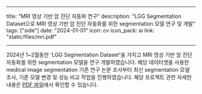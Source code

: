 
---
title: "MRI 영상 기반 암 진단 자동화 연구"
description: "LGG Segmentation Dataset으로 MRI 영상 기반 암 진단 자동화를 위한 segmentation 모델 연구 및 개발"
tags: ["side"]
date: "2024-01-01"
icon: cv
icon_pack: ai
link: "static/files/mri.pdf"

---

2024년 1~2월동안 'LGG Segmentation Dataset'을 가지고 MRI 영상 기반 암 진단 자동화를 위한 segmentation 모델을 연구 개발하였습니다. 해당 데이터셋을 사용한 medical image segmentation 기존 연구 논문 조사부터 최신 segmentation 모델 조사, 기존 모델 변경 및 성능 비교 작업을 진행하였습니다. 
해당 프로젝트 관련 자세한 내용은 [PDF 파일](static/files/mri.pdf)에서 확인할 수 있습니다.